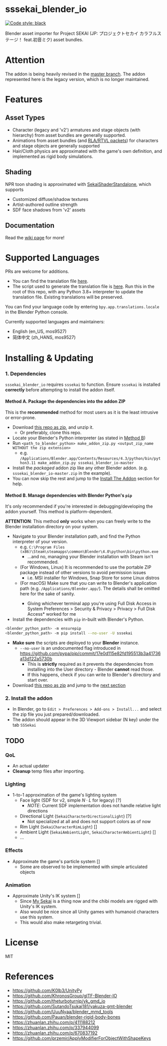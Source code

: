 # sssekai_blender_io
[![Code style: black](https://img.shields.io/badge/code%20style-black-000000.svg)](https://github.com/psf/black)

Blender asset importer for Project SEKAI (JP: プロジェクトセカイ カラフルステージ！ feat.初音ミク) asset bundles.

# Attention
The addon is being heavily revised in the [master branch](https://github.com/mos9527/sssekai_blender_io/tree/master). The addon represented here is the legacy version, which is no longer maintained.

# Features
## Asset Types
- Character (legacy and 'v2') armatures and stage objects (with hierarchy) from asset bundles are generally supported.
- Animations from asset bundles (and [RLA/RTVL packets](https://github.com/mos9527/sssekai/wiki#streaming-live-rla-segments)) for characters and stage objects are generally supported
- Hair/Cloth physics are approximated with the game's own definition, and implemented as rigid body simulations.
## Shading
NPR toon shading is approximated with [SekaiShaderStandalone](https://github.com/mos9527/sssekai_blender_io/blob/master/assets/SekaiShaderStandalone.blend), which supports
- Customized diffuse/shadow textures
- Artist-authored outline strength
- SDF face shadows from 'v2' assets
## Documentation
Read the [wiki page](https://github.com/mos9527/sssekai_blender_io/wiki) for more!

# Supported Languages
PRs are welcome for additions. 
- You can find the translation file [here](https://github.com/mos9527/sssekai_blender_io/tree/master/translations.py).
- The script used to generate the translation file is [here](https://github.com/mos9527/sssekai_blender_io/tree/master/translations_codegen.py). Run this in the root of this repo, with any Python 3.8+ interpreter to update the translation file. Existing translations will be preserved.

You can find your language code by entering `bpy.app.translations.locale` in the Blender Python console.

Currently supported languages and maintainers:
- English (en_US, mos9527)
- 简体中文 (zh_HANS, mos9527)

# Installing & Updating
### 1. Dependencies
`sssekai_blender_io` requires `sssekai` to function. Ensure `sssekai` is installed **correctly** before attempting to install the addon itself.
#### Method A. Package the dependencies into the addon ZIP
This is the **recommended** method for most users as it is the least intrusive or error-prone.
- Download [this repo as zip](https://codeload.github.com/mos9527/sssekai_blender_io/zip/refs/heads/master), and unzip it.
  - Or preferably, clone this repo.
- Locate your Blender's Python interpreter (as stated in [Method B](#method-b-manage-dependencies-with-blender-pythons-pip))
- Run `<path_to_blender_python> make_addon_zip.py <output_zip_name WITHOUT the zip extension>`
  - e.g. `/Applications/Blender.app/Contents/Resources/4.3/python/bin/python3.11 make_addon_zip.py sssekai_blender_io-master`
- Install the *packaged* addon zip like any other Blender addon. (e.g. `sssekai_blender_io-master.zip` in the example).
- You can now skip the rest and jump to the [Install The Addon](#2-install-the-addon) section for help.

#### Method B. Manage dependencies with Blender Python's `pip`
It's only recommended if you're interested in debugging/developing the addon yourself. This method is platform-dependent.

**ATTENTION**: This method **only** works when you can freely write to the Blender installation directory on your system.
  - Navigate to your Blender installation path, and find the Python interpreter of your version. 
    - e.g. `C:\Program Files (x86)\Steam\steamapps\common\Blender\4.0\python\bin\python.exe`
      - ...and no, managing your Blender installation with Steam isn't recommended.
    - (For Windows, Linux) It is recommended to use the portable ZIP package instead of other versions to avoid permission issues
      - i.e. MSI installer for Windows, Snap Store for some Linux distros
    - (For macOS) Make sure that you can write to Blender's application path (e.g. `/Applications/Blender.app/`). The details shall be omitted here for the sake of sanity. <sigh>
      - Giving whichever terminal app you're using Full Disk Access in System Preferences > Security & Privacy > Privacy > Full Disk Access* worked for me
  - Install the dependencies with `pip` in-built with Blender's Python.
  ```bash
  <blender_python_path> -m ensurepip
  <blender_python_path> -m pip install --no-user -U sssekai 
  ```
  - **Make sure** the scripts are deployed to your **Blender** instance.
    - `--no-user` is an undocumented flag introduced in https://github.com/pypa/pip/commit/17e0d115e82fd195513b3a41736a13d122a5730b
      - This is **strictly** required as it prevents the dependencies from installing into the User directory - Blender **cannot** read those. 
      - If this happens, check if you can write to Blender's directory and start over.
  - Download [this repo as zip](https://codeload.github.com/mos9527/sssekai_blender_io/zip/refs/heads/master) and jump to the [next section](#2-install-the-addon)

### 2. Install the addon
- In Blender, go to `Edit > Preferences > Add-ons > Install...` and select the zip file you just prepared/downloaded.
- The addon should appear in the 3D Viewport sidebar (N key) under the tab `SSSekai`

## TODO
### QoL
- An actual updater
- **Cleanup** temp files after importing.
### Lighting
- 1-to-1 approximation of the game's lighting system
  - Face light (SDF for v2, simple $N \cdot L$ for legacy) [?]
    - *NOTE*: Current SDF implementation does not handle relative light directions
  - Directional Light (`SekaiCharacterDirectionalLight`) [?]
    - Not specialized at all and does not support colors as of now
  - Rim Light (`SekaiCharacterRimLight`) []
  - Ambient Light (`SekaiAmbientLight`, `SekaiCharacterAmbientLight`) []
  - ...
### Effects
- Approximate the game's particle system []
  - Some are observed to be implemented with simple articulated objects  
### Animation
- Approximate Unity's IK system []
  - Since [My Sekai](https://pjsekai.sega.jp/news/archive/index.html?hash=ecca5cb23ea530edb669fc0d2ae302fd0f374a4b) is a thing now and the chibi models are rigged with Unity's IK system.  
  - Also would be nice since all Unity games with humanoid characters use this system.
  - This would also make retargeting trivial.
# License
MIT

# References
- https://github.com/K0lb3/UnityPy
- https://github.com/KhronosGroup/glTF-Blender-IO
- https://github.com/theturboturnip/yk_gmd_io
- https://github.com/SutandoTsukai181/yakuza-gmt-blender
- https://github.com/UuuNyaa/blender_mmd_tools
- https://github.com/Pauan/blender-rigid-body-bones
- https://zhuanlan.zhihu.com/p/411188212
- https://zhuanlan.zhihu.com/p/337944099
- https://zhuanlan.zhihu.com/p/670837192
- https://github.com/przemir/ApplyModifierForObjectWithShapeKeys
